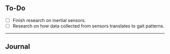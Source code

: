 ## To-Do

- [ ] Finish research on inertial sensors.
- [ ] Research on how data collected from sensors translates to gait patterns.

----
## Journal

